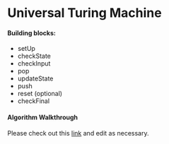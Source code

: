 # Universal Turing Machine

#### Building blocks:
* setUp
* checkState
* checkInput
* pop
* updateState
* push
* reset (optional)
* checkFinal

#### Algorithm Walkthrough
Please check out this [link](https://docs.google.com/document/d/1bUVne5J7L5tZI2iOdmRfTcMT6LOKcWQR03X_yYnHg5s/edit?usp=sharing) and edit as necessary.
